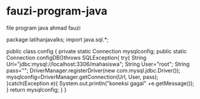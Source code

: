 # fauzi-program-java
file program java ahmad fauzi

package latihanjavalks;
import java.sql.*;

public class config {
    private static Connection mysqlconfig;
    public static Connection configDB()throws SQLException{
        try{
            String Url="jdbc:mysql://localhost:3306/mahasiswa";
            String User="root";
            String pass="";
            DriverManager.registerDriver(new com.mysql.jdbc.Driver());
            mysqlconfig=DriverManager.getConnection(Url, User, pass);
        }catch(Exception e){
            System.out.println("koneksi gagal" +e.getMessage());
        }
        return mysqlconfig;
    }
}
